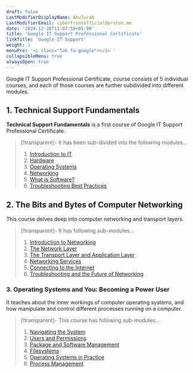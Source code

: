 ```yaml
---
draft: false
LastModifierDisplayName: AbuTurab
LastModifierEmail: cyberfrontofficial@proton.me
date: '2024-12-20T11:07:59+05:00'
title: 'Google IT Support Professional Certificate'
linkTitle: 'Google IT Support'
weight: 1
menuPre: '<i class="fab fa-google"></i> '
collapsibleMenu: true
alwaysOpen: true
---
```


Google IT Support Professional Certificate, course consists of 5 individual courses, and each of those courses are further subdivided into different modules.

## 1. Technical Support Fundamentals

**Technical Support Fundamentals** is a first course of Google IT Support Professional Certificate.

> [!transparent]- It has been sub-divided into the following modules...
>
> 1. [Introduction to IT](/google-it-support/technical-support-fundamentals/introduction-to-it/)
> 2. [Hardware](/google-it-support/technical-support-fundamentals/hardware/)
> 3. [Operating Systems](/google-it-support/technical-support-fundamentals/operating-system/)
> 4. [Networking](/google-it-support/technical-support-fundamentals/networking/)
> 5. [What is Software?](/google-it-support/technical-support-fundamentals/software/)
> 6. [Troubleshooting Best Practices](/google-it-support/technical-support-fundamentals/troubleshooting/)

## 2. The Bits and Bytes of Computer Networking

This course delves deep into computer networking and transport layers.

> [!transparent]- It has following sub-modules...
> 
> 1. [Introduction to Networking](/google-it-support/bits-and-bytes-of-computer-networking/introduction-to-networking/)
> 2. [The Network Layer](/google-it-support/bits-and-bytes-of-computer-networking/the-network-layer/)
> 3. [The Transport Layer and Application Layer](/google-it-support/bits-and-bytes-of-computer-networking/transport-layer-and-application-layer/)
> 4. [Networking Services](/google-it-support/bits-and-bytes-of-computer-networking/networking-services)
> 5. [Connecting to the Internet](/google-it-support/bits-and-bytes-of-computer-networking/connecting-to-the-internet)
> 6. [Troubleshooting and the Future of Networking](/google-it-support/bits-and-bytes-of-computer-networking/troubleshooting-and-the-future-of-networking)

### 3. Operating Systems and You: Becoming a Power User

It teaches about the inner workings of computer operating systems, and how manipulate and control different processes running on a computer.

> [!transparent]- This course has following sub-modules...
>
> 1. [Navigating the System](/google-it-support/operating-systems-and-you/navigating-the-system)
> 2. [Users and Permissions](/google-it-support/operating-systems-and-you/users-and-permissions)
> 3. [Package and Software Management](/google-it-support/operating-systems-and-you/package-and-software-management)
> 4. [Filesystems](/google-it-support/operating-systems-and-you/filesystems)
> 5. [Operating Systems in Practice](/google-it-support/operating-systems-and-you/operating-systems-in-practice)
> 6. [Process Management](/google-it-support/operating-systems-and-you/process-management)
